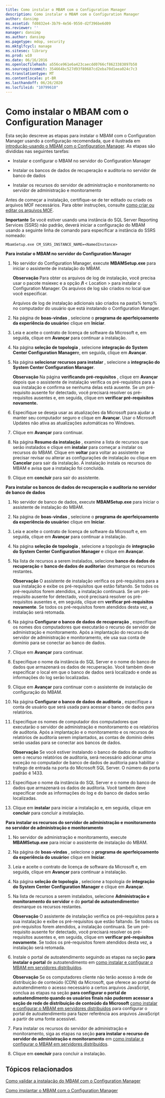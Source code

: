 ```yaml
---
title: Como instalar o MBAM com o Configuration Manager
description: Como instalar o MBAM com o Configuration Manager
author: dansimp
ms.assetid: fd0832e4-3b79-4e56-9550-d2f396be6d09
ms.reviewer: ''
manager: dansimp
ms.author: dansimp
ms.pagetype: mdop, security
ms.mktglfcycl: manage
ms.sitesec: library
ms.prod: w10
ms.date: 06/16/2016
ms.openlocfilehash: a556ce961e6a423caecdd0766cf8623383897b58
ms.sourcegitcommit: 354664bc527d93f80687cd2eba70d1eea024c7c3
ms.translationtype: MT
ms.contentlocale: pt-BR
ms.lasthandoff: 06/26/2020
ms.locfileid: "10799610"
---
```

# Como instalar o MBAM com o Configuration Manager


Esta seção descreve as etapas para instalar o MBAM com o Configuration Manager usando a configuração recomendada, que é ilustrada em [introdução-usando o MBAM com o Configuration Manager](getting-started---using-mbam-with-configuration-manager.md). As etapas são divididas nas seguintes tarefas:

-   Instalar e configurar o MBAM no servidor do Configuration Manager

-   Instalar os bancos de dados de recuperação e auditoria no servidor de banco de dados

-   Instalar os recursos do servidor de administração e monitoramento no servidor de administração e monitoramento

Antes de começar a instalação, certifique-se de ter editado ou criado os arquivos MOF necessários. Para obter instruções, consulte [como criar ou editar os arquivos MOF](how-to-create-or-edit-the-mof-files.md).

**Importante**  Se você estiver usando uma instância do SQL Server Reporting Services (SSRS) não padrão, deverá iniciar a configuração do MBAM usando a seguinte linha de comando para especificar a instância do SSRS nomeado:

`MbamSetup.exe CM_SSRS_INSTANCE_NAME=<NamedInstance>`

 

**Para instalar o MBAM no servidor do Configuration Manager**

1.  No servidor do Configuration Manager, execute **MBAMSetup.exe** para iniciar o assistente de instalação do MBAM.

    **Observação**  Para obter os arquivos de log de instalação, você precisa usar o pacote msiexec e a opção **/l** &lt; Location &gt; para instalar o Configuration Manager. Os arquivos de log são criados no local que você especificar.

    Arquivos de log de instalação adicionais são criados na pasta% temp% no computador do usuário que está instalando o Configuration Manager.

     

2.  Na página de **boas-vindas** , selecione o **programa de aperfeiçoamento da experiência do usuário**e clique em **Iniciar**.

3.  Leia e aceite o contrato de licença de software da Microsoft e, em seguida, clique em **Avançar** para continuar a instalação.

4.  Na página **seleção de topologia** , selecione **integração do System Center Configuration Manager**e, em seguida, clique em **Avançar**.

5.  Na página **selecionar recursos para instalar** , selecione a **integração do System Center Configuration Manager**.

    **Observação**  Na página **verificando pré-requisitos** , clique em **Avançar** depois que o assistente de instalação verifica os pré-requisitos para a sua instalação e confirma se nenhuma delas está ausente. Se um pré-requisito ausente for detectado, você precisará resolver os pré-requisitos ausentes e, em seguida, clique em **verificar pré-requisitos novamente.**

     

6.  Especifique se deseja usar as atualizações da Microsoft para ajudar a manter seu computador seguro e clique em **Avançar**. Usar o Microsoft Updates não ativa as atualizações automáticas no Windows.

7.  Clique em **Avançar** para continuar.

8.  Na página **Resumo da instalação** , examine a lista de recursos que serão instalados e clique em **instalar** para começar a instalar os recursos do MBAM. Clique em **voltar** para voltar ao assistente se precisar revisar ou alterar as configurações de instalação ou clique em **Cancelar** para sair da instalação. A instalação instala os recursos do MBAM e avisa que a instalação foi concluída.

9.  Clique em **concluir** para sair do assistente.

**Para instalar os bancos de dados de recuperação e auditoria no servidor de banco de dados**

1.  No servidor de banco de dados, execute **MBAMSetup.exe** para iniciar o assistente de instalação do MBAM.

2.  Na página de **boas-vindas** , selecione o **programa de aperfeiçoamento da experiência do usuário**e clique em **Iniciar**.

3.  Leia e aceite o contrato de licença de software da Microsoft e, em seguida, clique em **Avançar** para continuar a instalação.

4.  Na página **seleção de topologia** , selecione a topologia de **integração do System Center Configuration Manager** e clique em **Avançar**.

5.  Na lista de recursos a serem instalados, selecione **banco de dados de recuperação** e **banco de dados de auditoria**e desmarque os recursos restantes.

    **Observação**  O assistente de instalação verifica os pré-requisitos para a sua instalação e exibe os pré-requisitos que estão faltando. Se todos os pré-requisitos forem atendidos, a instalação continuará. Se um pré-requisito ausente for detectado, você precisará resolver os pré-requisitos ausentes e, em seguida, clique em **verificar pré-requisitos novamente**. Se todos os pré-requisitos forem atendidos desta vez, a instalação será retomada.

     

6.  Na página **Configurar o banco de dados de recuperação** , especifique os nomes dos computadores que executarão o recurso de servidor de administração e monitoramento. Após a implantação do recurso de servidor de administração e monitoramento, ele usa sua conta de domínio para se conectar ao banco de dados.

7.  Clique em **Avançar** para continuar.

8.  Especifique o nome da instância do SQL Server e o nome do banco de dados que armazenará os dados de recuperação. Você também deve especificar o local em que o banco de dados será localizado e onde as informações do log serão localizadas.

9.  Clique em **Avançar** para continuar com o assistente de instalação de configuração do MBAM.

10. Na página **Configurar o banco de dados de auditoria** , especifique a conta de usuário que será usada para acessar o banco de dados para relatórios.

11. Especifique os nomes de computador dos computadores que executarão o servidor de administração e monitoramento e os relatórios de auditoria. Após a implantação e o monitoramento e os recursos de relatórios de auditoria serem implantados, as contas de domínio deles serão usadas para se conectar aos bancos de dados.

    **Observação**  Se você estiver instalando o banco de dados de auditoria sem o recurso relatórios de auditoria, será necessário adicionar uma exceção no computador de banco de dados de auditoria para habilitar o tráfego de entrada na porta do Microsoft SQL Server. O número da porta padrão é 1433.

     

12. Especifique o nome da instância do SQL Server e o nome do banco de dados que armazenará os dados de auditoria. Você também deve especificar onde as informações do log e do banco de dados serão localizadas.

13. Clique em **instalar** para iniciar a instalação e, em seguida, clique em **concluir** para concluir a instalação.

**Para instalar os recursos do servidor de administração e monitoramento no servidor de administração e monitoramento**

1.  No servidor de administração e monitoramento, execute **MBAMSetup.exe** para iniciar o assistente de instalação do MBAM.

2.  Na página de **boas-vindas** , selecione o **programa de aperfeiçoamento da experiência do usuário**e clique em **Iniciar**.

3.  Leia e aceite o contrato de licença de software da Microsoft e, em seguida, clique em **Avançar** para continuar a instalação.

4.  Na página **seleção de topologia** , selecione a topologia de **integração do System Center Configuration Manager** e clique em **Avançar**.

5.  Na lista de recursos a serem instalados, selecione **Administração e monitoramento do servidor** e do **portal de autoatendimento**e desmarque os recursos restantes.

    **Observação**  O assistente de instalação verifica os pré-requisitos para a sua instalação e exibe os pré-requisitos que estão faltando. Se todos os pré-requisitos forem atendidos, a instalação continuará. Se um pré-requisito ausente for detectado, você precisará resolver os pré-requisitos ausentes e, em seguida, clique em **verificar pré-requisitos novamente**. Se todos os pré-requisitos forem atendidos desta vez, a instalação será retomada.

     

6.  Instale o portal de autoatendimento seguindo as etapas na seção **para instalar o portal** de autoatendimento em [como instalar e configurar o MBAM em servidores distribuídos](how-to-install-and-configure-mbam-on-distributed-servers-mbam-2.md).

    **Observação**  Se os computadores cliente não terão acesso à rede de distribuição de conteúdo (CDN) da Microsoft, que oferece ao portal de autoatendimento o acesso necessário a certos arquivos JavaScript, conclua as etapas na seção **para configurar o portal de autoatendimento quando os usuários finais não puderem acessar a seção de rede de distribuição de conteúdo da Microsoft** [como instalar e configurar o MBAM em servidores distribuídos](how-to-install-and-configure-mbam-on-distributed-servers-mbam-2.md) para configurar o portal de autoatendimento para fazer referência aos arquivos JavaScript a partir de uma fonte acessível.

     

7.  Para instalar os recursos do servidor de administração e monitoramento, siga as etapas na seção **para instalar o recurso de servidor de administração e monitoramento** em [como instalar e configurar o MBAM em servidores distribuídos](how-to-install-and-configure-mbam-on-distributed-servers-mbam-2.md).

8.  Clique em **concluir** para concluir a instalação.

## Tópicos relacionados


[Como validar a instalação do MBAM com o Configuration Manager](how-to-validate-the-mbam-installation-with-configuration-manager.md)

[Como implantar o MBAM com o Configuration Manager](deploying-mbam-with-configuration-manager-mbam2.md)

 

 





